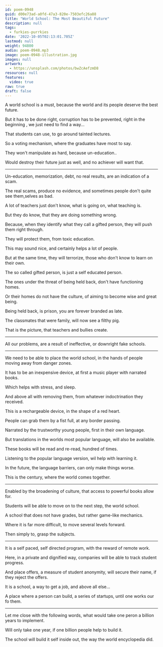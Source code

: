 ```yaml
---
id: poem-0948
guid: d00e73ad-a0fd-47a3-820e-7503efc26a88
title: "World School: The Most Beautiful Future"
description: null
tags:
  - furkies-purrkies
date: '2022-10-05T02:13:01.705Z'
lastmod: null
weight: 94800
audio: poem-0948.mp3
image: poem-0948-illustration.jpg
images: null
artwork:
  - https://unsplash.com/photos/bwZcAefzmD8
resources: null
features:
  video: true
raw: true
draft: false
---
```


A world school is a must,
because the world and its people deserve the best future.

But it has to be done right, corruption has to be prevented,
right in the beginning , we just need to find a way...

That students can use,
to go around tainted lectures.

So a voting mechanism,
where the graduates have most to say.

They won't manipulate as hard,
because un-education..

Would destroy their future just as well,
and no achiever will want that.

---

Un-education, memorization, debt,
no real results, are an indication of a scam.

The real scams, produce no evidence,
and sometimes people don't quite see them,selves as bad.

A lot of teachers just don't know,
what is going on, what teaching is.

But they do know,
that they are doing something wrong.

Because, when they identify what they call a gifted person,
they will push them right through.

They will protect them,
from toxic education.

This may sound nice,
and certainly helps a lot of people.

But at the same time, they will terrorize,
those who don't know to learn on their own.

The so called gifted person,
is just a self educated person.

The ones under the threat of being held back,
don't have functioning homes.

Or their homes do not have the culture,
of aiming to become wise and great being.

Being held back, is prison,
you are forever branded as late.

The classmates that were family,
will now see a filthy pig.

That is the picture,
that teachers and bullies create.

---

All our problems, are a result of ineffective,
or downright fake schools.

---  

We need to be able to place the world school,
in the hands of people moving away from danger zones.

It has to be an inexpensive device,
at first a music player with narrated books.

Which helps with stress,
and sleep.

And above all with removing them,
from whatever indoctrination they received.

This is a rechargeable device,
in the shape of a red heart.

People can grab them by a fist full,
at any border passing.

Narrated by the trustworthy young people,
first in their own language.

But translations in the worlds most popular language,
will also be available.

These books will be read and re-read,
hundred of times.

Listening to the popular language version,
wil help with learning it.

In the future, the language barriers,
can only make things worse.

This is the century,
where the world comes together.

---

Enabled by the broadening of culture,
that access to powerful books allow for.

Students will be able to move on to the next step,
the world school.

A school that does not have grades,
but rather game-like mechanics.

Where it is far more difficult,
to move several levels forward.

Then simply to,
grasp the subjects.

---

It is a self paced, self directed program,
with the reward of remote work.

Here, in a private and dignified way,
companies will be able to track student progress.

And place offers, a measure of student anonymity,
will secure their name, if they reject the offers. 

It is a school, a way to get a job,
and above all else...

A place where a person can build,
a series of startups, until one works our fo them.

---

Let me close with the following words,
what would take one peron a billion years to implement.

Will only take one year,
if one billion people help to build it.

The school will build it self inside out,
the way the world encyclopedia did.